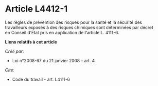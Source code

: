 # Article L4412-1

Les règles de prévention des risques pour la santé et la sécurité des travailleurs exposés à des risques chimiques sont
déterminées par décret en Conseil d'Etat pris en application de l'article L. 4111-6.

**Liens relatifs à cet article**

_Créé par_:

  - Loi n°2008-67 du 21 janvier 2008 - art. 4

_Cite_:

  - Code du travail - art. L4111-6
